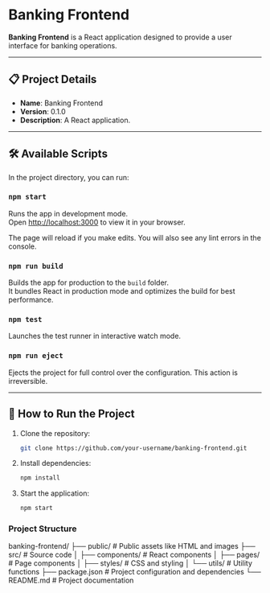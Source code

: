 # Banking Frontend

**Banking Frontend** is a React application designed to provide a user interface for banking operations.

---

## 📋 Project Details

- **Name**: Banking Frontend
- **Version**: 0.1.0
- **Description**: A React application.

---

## 🛠️ Available Scripts

In the project directory, you can run:

### `npm start`
Runs the app in development mode.  
Open [http://localhost:3000](http://localhost:3000) to view it in your browser.  

The page will reload if you make edits. You will also see any lint errors in the console.

### `npm run build`
Builds the app for production to the `build` folder.  
It bundles React in production mode and optimizes the build for best performance.

### `npm test`
Launches the test runner in interactive watch mode.

### `npm run eject`
Ejects the project for full control over the configuration. This action is irreversible.

---

## 🚀 How to Run the Project

1. Clone the repository:
   ```bash
   git clone https://github.com/your-username/banking-frontend.git
2. Install dependencies:
   ```bash
   npm install
3. Start the application:
   ```bash
   npm start
   
### Project Structure
banking-frontend/
    ├── public/          # Public assets like HTML and images
    ├── src/             # Source code
    │   ├── components/  # React components
    │   ├── pages/       # Page components
    │   ├── styles/      # CSS and styling
    │   └── utils/       # Utility functions
    ├── package.json     # Project configuration and dependencies
    └── README.md        # Project documentation

